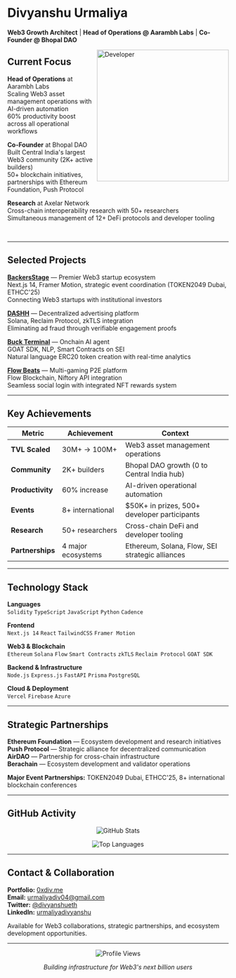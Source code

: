 # Divyanshu Urmaliya

**Web3 Growth Architect** | **Head of Operations @ Aarambh Labs** | **Co-Founder @ Bhopal DAO**

<img align="right" alt="Developer" width="300" src="https://raw.githubusercontent.com/abhisheknaiidu/abhisheknaiidu/master/code.gif"/>

## Current Focus

**Head of Operations** at Aarambh Labs  
Scaling Web3 asset management operations with AI-driven automation  
60% productivity boost across all operational workflows

**Co-Founder** at Bhopal DAO  
Built Central India's largest Web3 community (2K+ active builders)  
50+ blockchain initiatives, partnerships with Ethereum Foundation, Push Protocol

**Research** at Axelar Network  
Cross-chain interoperability research with 50+ researchers  
Simultaneous management of 12+ DeFi protocols and developer tooling

<br clear="right"/>

---

## Selected Projects

**[BackersStage](https://backerstage.com)** — Premier Web3 startup ecosystem  
Next.js 14, Framer Motion, strategic event coordination (TOKEN2049 Dubai, ETHCC'25)  
Connecting Web3 startups with institutional investors

**[DASHH](https://dashh.xyz)** — Decentralized advertising platform  
Solana, Reclaim Protocol, zkTLS integration  
Eliminating ad fraud through verifiable engagement proofs

**[Buck Terminal](https://github.com/urmaliyadivyanshu31)** — Onchain AI agent  
GOAT SDK, NLP, Smart Contracts on SEI  
Natural language ERC20 token creation with real-time analytics

**[Flow Beats](https://github.com/urmaliyadivyanshu31)** — Multi-gaming P2E platform  
Flow Blockchain, Niftory API integration  
Seamless social login with integrated NFT rewards system

---

## Key Achievements

| Metric | Achievement | Context |
|--------|-------------|---------|
| **TVL Scaled** | 30M+ → 100M+ | Web3 asset management operations |
| **Community** | 2K+ builders | Bhopal DAO growth (0 to Central India hub) |
| **Productivity** | 60% increase | AI-driven operational automation |
| **Events** | 8+ international | $50K+ in prizes, 500+ developer participants |
| **Research** | 50+ researchers | Cross-chain DeFi and developer tooling |
| **Partnerships** | 4 major ecosystems | Ethereum, Solana, Flow, SEI strategic alliances |

---

## Technology Stack

**Languages**  
`Solidity` `TypeScript` `JavaScript` `Python` `Cadence`

**Frontend**  
`Next.js 14` `React` `TailwindCSS` `Framer Motion`

**Web3 & Blockchain**  
`Ethereum` `Solana` `Flow` `Smart Contracts` `zkTLS` `Reclaim Protocol` `GOAT SDK`

**Backend & Infrastructure**  
`Node.js` `Express.js` `FastAPI` `Prisma` `PostgreSQL`

**Cloud & Deployment**  
`Vercel` `Firebase` `Azure`

---

## Strategic Partnerships

**Ethereum Foundation** — Ecosystem development and research initiatives  
**Push Protocol** — Strategic alliance for decentralized communication  
**AirDAO** — Partnership for cross-chain infrastructure  
**Berachain** — Ecosystem development and validator operations

**Major Event Partnerships:** TOKEN2049 Dubai, ETHCC'25, 8+ international blockchain conferences

---

## GitHub Activity

<div align="center">

![GitHub Stats](https://github-readme-stats.vercel.app/api?username=urmaliyadivyanshu31&show_icons=true&theme=dark&hide_border=true&include_all_commits=true&count_private=true)

![Top Languages](https://github-readme-stats.vercel.app/api/top-langs/?username=urmaliyadivyanshu31&theme=dark&hide_border=true&include_all_commits=true&count_private=true&layout=compact)

</div>

---

## Contact & Collaboration

**Portfolio:** [0xdiv.me](https://0xdiv.me)  
**Email:** urmaliyadiv04@gmail.com  
**Twitter:** [@divyanshueth](https://twitter.com/divyanshueth)  
**LinkedIn:** [urmaliyadivyanshu](https://linkedin.com/in/urmaliyadivyanshu)

Available for Web3 collaborations, strategic partnerships, and ecosystem development opportunities.

---

<div align="center">

![Profile Views](https://komarev.com/ghpvc/?username=urmaliyadivyanshu31&style=flat-square&color=blue)

*Building infrastructure for Web3's next billion users*

</div>
